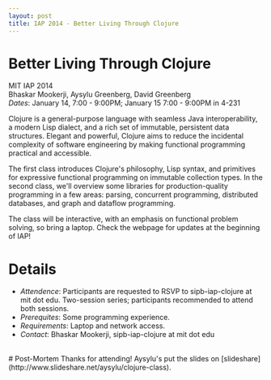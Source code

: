 ```yaml
---
layout: post
title: IAP 2014 - Better Living Through Clojure
---
```


# Better Living Through Clojure <br>
MIT IAP 2014 <br>
Bhaskar Mookerji, Aysylu Greenberg, David Greenberg <br>
*Dates*: January 14, 7:00 - 9:00PM; January 15 7:00 - 9:00PM in 4-231 <br>

Clojure is a general-purpose language with seamless Java interoperability, a
modern Lisp dialect, and a rich set of immutable, persistent data
structures. Elegant and powerful, Clojure aims to reduce the incidental
complexity of software engineering by making functional programming practical
and accessible.

The first class introduces Clojure's philosophy, Lisp syntax, and primitives
for expressive functional programming on immutable collection types. In the
second class, we'll overview some libraries for production-quality programming
in a few areas: parsing, concurrent programming, distributed databases, and
graph and dataflow programming.

The class will be interactive, with an emphasis on functional problem solving,
so bring a laptop.  Check the webpage for updates at the beginning of IAP!

# Details
- *Attendence*: Participants are requested to RSVP to sipb-iap-clojure at mit
  dot edu. Two-session series; participants recommended to attend both
  sessions.
- *Prerequites*: Some programming experience.
- *Requirements*: Laptop and network access.
- *Contact*: Bhaskar Mookerji, sipb-iap-clojure at mit dot edu

<br>
# Post-Mortem
Thanks for attending! Aysylu's put the slides on
[slideshare](http://www.slideshare.net/aysylu/clojure-class).
